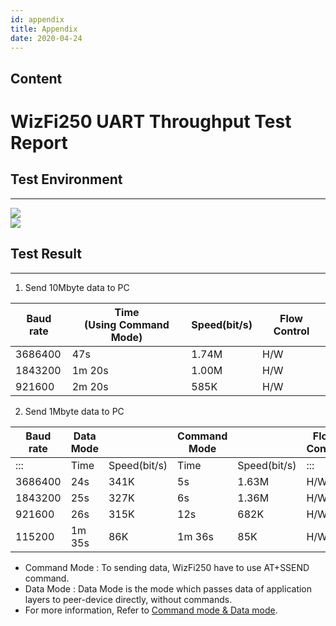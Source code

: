 ```yaml
---
id: appendix
title: Appendix
date: 2020-04-24
---
```



## Content
# WizFi250 UART Throughput Test Report

## Test Environment

-----

  
![](/document_framework/img/products/wizfi250/wizfi250pg/appendix/uart_throughput_1.png)  
![](/document_framework/img/products/wizfi250/wizfi250pg/appendix/uart_throughput_2.png)  

## Test Result

-----

 1. Send 10Mbyte data to PC 

<table>
<thead>
<tr class="header">
<th>Baud rate</th>
<th>Time<br />
(Using Command Mode)</th>
<th>Speed(bit/s)</th>
<th>Flow Control</th>
</tr>
</thead>
<tbody>
<tr class="odd">
<td>3686400</td>
<td>47s</td>
<td>1.74M</td>
<td>H/W</td>
</tr>
<tr class="even">
<td>1843200</td>
<td>1m 20s</td>
<td>1.00M</td>
<td>H/W</td>
</tr>
<tr class="odd">
<td>921600</td>
<td>2m 20s</td>
<td>585K</td>
<td>H/W</td>
</tr>
</tbody>
</table>

2. Send 1Mbyte data to PC 

| Baud rate | Data Mode |              | Command Mode |              | Flow Control |
| --------- | --------- | ------------ | ------------ | ------------ | ------------ |
| :::       | Time      | Speed(bit/s) | Time         | Speed(bit/s) | :::          |
| 3686400   | 24s       | 341K         | 5s           | 1.63M        | H/W          |
| 1843200   | 25s       | 327K         | 6s           | 1.36M        | H/W          |
| 921600    | 26s       | 315K         | 12s          | 682K         | H/W          |
| 115200    | 1m 35s    | 86K          | 1m 36s       | 85K          | H/W          |



  - Command Mode : To sending data, WizFi250 have to use AT+SSEND
    command.
  - Data Mode : Data Mode is the mode which passes data of application
    layers to peer-device directly, without commands.
  - For more information, Refer to [Command mode & Data
    mode](/products/wizfi250/wizfi250pg/at_command_set-cmd_data_mode).
